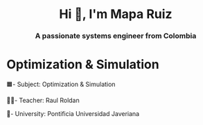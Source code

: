 <h1 align="center">Hi 👋, I'm Mapa Ruiz</h1>
<h3 align="center">A passionate systems engineer from Colombia</h3>

# Optimization & Simulation

🟧- Subject: Optimization & Simulation

👨‍🏫- Teacher: Raul Roldan

🏦- University: Pontificia Universidad Javeriana
